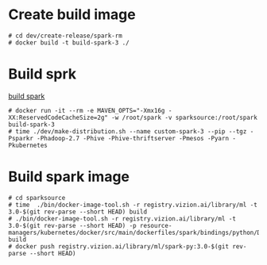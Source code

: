 # Create build image

```shell
# cd dev/create-release/spark-rm
# docker build -t build-spark-3 ./
```


# Build sprk

[build spark](https://spark.apache.org/docs/latest/building-spark.html)

```shell
# docker run -it --rm -e MAVEN_OPTS="-Xmx16g -XX:ReservedCodeCacheSize=2g" -w /root/spark -v sparksource:/root/spark build-spark-3
# time ./dev/make-distribution.sh --name custom-spark-3 --pip --tgz -Psparkr -Phadoop-2.7 -Phive -Phive-thriftserver -Pmesos -Pyarn -Pkubernetes
```

# Build spark image

```shell
# cd sparksource
# time  ./bin/docker-image-tool.sh -r registry.vizion.ai/library/ml -t 3.0-$(git rev-parse --short HEAD) build 
# ./bin/docker-image-tool.sh -r registry.vizion.ai/library/ml -t 3.0-$(git rev-parse --short HEAD) -p resource-managers/kubernetes/docker/src/main/dockerfiles/spark/bindings/python/Dockerfile build
# docker push registry.vizion.ai/library/ml/spark-py:3.0-$(git rev-parse --short HEAD)
```
